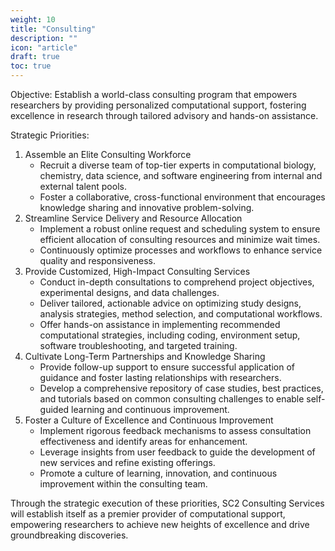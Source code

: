 ```yaml
---
weight: 10
title: "Consulting"
description: ""
icon: "article"
draft: true
toc: true
---
```


Objective: Establish a world-class consulting program that empowers researchers by providing personalized computational support, fostering excellence in research through tailored advisory and hands-on assistance.

Strategic Priorities:

1. Assemble an Elite Consulting Workforce
   - Recruit a diverse team of top-tier experts in computational biology, chemistry, data science, and software engineering from internal and external talent pools.
   - Foster a collaborative, cross-functional environment that encourages knowledge sharing and innovative problem-solving.
2. Streamline Service Delivery and Resource Allocation
   - Implement a robust online request and scheduling system to ensure efficient allocation of consulting resources and minimize wait times.
   - Continuously optimize processes and workflows to enhance service quality and responsiveness.
3. Provide Customized, High-Impact Consulting Services
   - Conduct in-depth consultations to comprehend project objectives, experimental designs, and data challenges.
   - Deliver tailored, actionable advice on optimizing study designs, analysis strategies, method selection, and computational workflows.
   - Offer hands-on assistance in implementing recommended computational strategies, including coding, environment setup, software troubleshooting, and targeted training.
4. Cultivate Long-Term Partnerships and Knowledge Sharing
   - Provide follow-up support to ensure successful application of guidance and foster lasting relationships with researchers.
   - Develop a comprehensive repository of case studies, best practices, and tutorials based on common consulting challenges to enable self-guided learning and continuous improvement.
5. Foster a Culture of Excellence and Continuous Improvement
   - Implement rigorous feedback mechanisms to assess consultation effectiveness and identify areas for enhancement.
   - Leverage insights from user feedback to guide the development of new services and refine existing offerings.
   - Promote a culture of learning, innovation, and continuous improvement within the consulting team.

Through the strategic execution of these priorities, SC2 Consulting Services will establish itself as a premier provider of computational support, empowering researchers to achieve new heights of excellence and drive groundbreaking discoveries.
